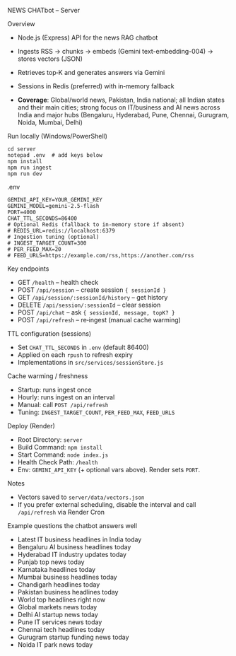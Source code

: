 NEWS CHATbot – Server

Overview

- Node.js (Express) API for the news RAG chatbot
- Ingests RSS → chunks → embeds (Gemini text-embedding-004) → stores vectors (JSON)
- Retrieves top‑K and generates answers via Gemini
- Sessions in Redis (preferred) with in‑memory fallback

- **Coverage**: Global/world news, Pakistan, India national; all Indian states and their main cities; strong focus on IT/business and AI news across India and major hubs (Bengaluru, Hyderabad, Pune, Chennai, Gurugram, Noida, Mumbai, Delhi)

Run locally (Windows/PowerShell)

```
cd server
notepad .env  # add keys below
npm install
npm run ingest
npm run dev
```

.env

```
GEMINI_API_KEY=YOUR_GEMINI_KEY
GEMINI_MODEL=gemini-2.5-flash
PORT=4000
CHAT_TTL_SECONDS=86400
# Optional Redis (fallback to in‑memory store if absent)
# REDIS_URL=redis://localhost:6379
# Ingestion tuning (optional)
# INGEST_TARGET_COUNT=300
# PER_FEED_MAX=20
# FEED_URLS=https://example.com/rss,https://another.com/rss
```

Key endpoints

- GET `/health` – health check
- POST `/api/session` – create session `{ sessionId }`
- GET `/api/session/:sessionId/history` – get history
- DELETE `/api/session/:sessionId` – clear session
- POST `/api/chat` – ask `{ sessionId, message, topK? }`
- POST `/api/refresh` – re‑ingest (manual cache warming)

TTL configuration (sessions)

- Set `CHAT_TTL_SECONDS` in `.env` (default 86400)
- Applied on each `rpush` to refresh expiry
- Implementations in `src/services/sessionStore.js`

Cache warming / freshness

- Startup: runs ingest once
- Hourly: runs ingest on an interval
- Manual: call `POST /api/refresh`
- Tuning: `INGEST_TARGET_COUNT`, `PER_FEED_MAX`, `FEED_URLS`

Deploy (Render)

- Root Directory: `server`
- Build Command: `npm install`
- Start Command: `node index.js`
- Health Check Path: `/health`
- Env: `GEMINI_API_KEY` (+ optional vars above). Render sets `PORT`.

Notes

- Vectors saved to `server/data/vectors.json`
- If you prefer external scheduling, disable the interval and call `/api/refresh` via Render Cron

Example questions the chatbot answers well

- Latest IT business headlines in India today
- Bengaluru AI business headlines today
- Hyderabad IT industry updates today
- Punjab top news today
- Karnataka headlines today
- Mumbai business headlines today
- Chandigarh headlines today
- Pakistan business headlines today
- World top headlines right now
- Global markets news today
- Delhi AI startup news today
- Pune IT services news today
- Chennai tech headlines today
- Gurugram startup funding news today
- Noida IT park news today
